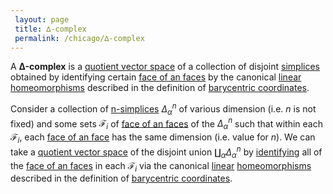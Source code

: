 ```yaml
---
 layout: page
 title: ∆-complex
 permalink: /chicago/∆-complex
---
```

A **Δ-complex** is a [quotient vector space](https://mathgloss.github.io/MathGloss/quotient_vector_space) of a collection of disjoint [simplices](https://mathgloss.github.io/MathGloss/n-simplex) obtained by identifying certain [face of an faces](https://mathgloss.github.io/MathGloss/face_of_an_##########faces) by the canonical [linear](https://mathgloss.github.io/MathGloss/linear_transformation) [homeomorphisms](https://mathgloss.github.io/MathGloss/homeomorphism) described in the definition of [barycentric coordinates](https://mathgloss.github.io/MathGloss/barycentric_coordinates).

Consider a collection of [n-simplices](https://mathgloss.github.io/MathGloss/##########n-simplices) $\Delta^n_\alpha$ of various dimension (i.e. $n$ is not fixed) and some sets $\mathcal F_i$ of [face of an faces](https://mathgloss.github.io/MathGloss/face_of_an_##########faces) of the $\Delta_\alpha^n$ such that within each $\mathcal F_i$, each [face of an face](https://mathgloss.github.io/MathGloss/face_of_an_##########face) has the same dimension (i.e. value for $n$). We can take a [quotient vector space](https://mathgloss.github.io/MathGloss/quotient_vector_space) of the disjoint union $\coprod_\alpha \Delta_\alpha^n$ by [identifying](https://mathgloss.github.io/MathGloss/equivalence_relation) all of the [face of an faces](https://mathgloss.github.io/MathGloss/face_of_an_##########faces) in each $\mathcal F_i$ via the canonical [linear](https://mathgloss.github.io/MathGloss/######################linear) [homeomorphisms](https://mathgloss.github.io/MathGloss/##############homeomorphisms) described in the definition of [barycentric coordinates](https://mathgloss.github.io/MathGloss/barycentric_coordinates).